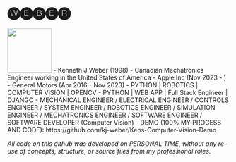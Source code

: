 🅦🅔🅑🅔🅡
=========
<img src="[https://media.licdn.com/dms/image/D5603AQGRHzEid48FvA/profile-displayphoto-shrink_800_800/0/1694902491341?e=1704931200&v=beta&t=gNemla_MkJ6XMwbqDKvh2U7x2Cg76PjxnuvDd-BPUt8" width="100" height="100">
- Kenneth J Weber (1998)
- Canadian Mechatronics Engineer working in the United States of America
- Apple Inc (Nov 2023 -    )
- General Motors (Apr 2016 - Nov 2023)
- PYTHON | ROBOTICS  |  COMPUTER VISION  |  OPENCV 
- PYTHON | WEB APP   |  Full Stack Engineer | DJANGO
- MECHANICAL ENGINEER / ELECTRICAL ENGINEER / CONTROLS ENGINEER / SYSTEM ENGINEER / ROBOTICS ENGINEER / SIMULATION ENGINEER / MECHATRONICS ENGINEER / SOFTWARE ENGINEER / SOFTWARE DEVELOPER (Computer Vision)
- DEMO (100% MY PROCESS AND CODE):
          https://github.com/kj-weber/Kens-Computer-Vision-Demo
  
*All code on this github was developed on PERSONAL TIME, without any re-use of concepts, structure, or source files from my professional roles.*
